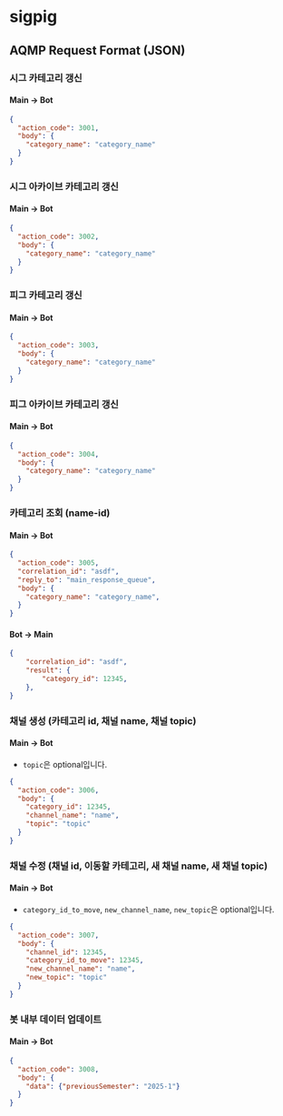 # sigpig

## AQMP Request Format (JSON)

### 시그 카테고리 갱신

#### Main -> Bot

```json
{
  "action_code": 3001,
  "body": {
    "category_name": "category_name"
  }
}
```

### 시그 아카이브 카테고리 갱신

#### Main -> Bot

```json
{
  "action_code": 3002,
  "body": {
    "category_name": "category_name"
  }
}
```

### 피그 카테고리 갱신

#### Main -> Bot

```json
{
  "action_code": 3003,
  "body": {
    "category_name": "category_name"
  }
}
```

### 피그 아카이브 카테고리 갱신

#### Main -> Bot

```json
{
  "action_code": 3004,
  "body": {
    "category_name": "category_name"
  }
}
```


### 카테고리 조회 (name-id)

#### Main -> Bot

```json
{
  "action_code": 3005,
  "correlation_id": "asdf",
  "reply_to": "main_response_queue",
  "body": {
    "category_name": "category_name",
  }
}
```

#### Bot -> Main

```json
{
    "correlation_id": "asdf",
    "result": {
        "category_id": 12345,
    },
}
```


### 채널 생성 (카테고리 id, 채널 name, 채널 topic)

#### Main -> Bot

* `topic`은 optional입니다.
```json
{
  "action_code": 3006,
  "body": {
    "category_id": 12345,
    "channel_name": "name",
    "topic": "topic"
  }
}
```

### 채널 수정 (채널 id, 이동할 카테고리, 새 채널 name, 새 채널 topic)

#### Main -> Bot

* `category_id_to_move`, `new_channel_name`, `new_topic`은 optional입니다.
```json
{
  "action_code": 3007,
  "body": {
    "channel_id": 12345,
    "category_id_to_move": 12345,
    "new_channel_name": "name",
    "new_topic": "topic"
  }
}
```

### 봇 내부 데이터 업데이트

#### Main -> Bot

```json
{
  "action_code": 3008,
  "body": {
    "data": {"previousSemester": "2025-1"}
  }
}
```
